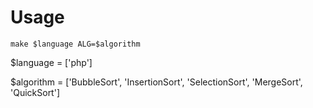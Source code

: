# Usage

`make $language ALG=$algorithm`

$language = ['php']

$algorithm = ['BubbleSort', 'InsertionSort', 'SelectionSort', 'MergeSort', 'QuickSort']
